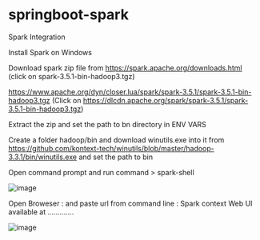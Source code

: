 # springboot-spark
Spark Integration

Install Spark on Windows

Download spark zip file from https://spark.apache.org/downloads.html  (click on spark-3.5.1-bin-hadoop3.tgz)

https://www.apache.org/dyn/closer.lua/spark/spark-3.5.1/spark-3.5.1-bin-hadoop3.tgz (Click on https://dlcdn.apache.org/spark/spark-3.5.1/spark-3.5.1-bin-hadoop3.tgz)

Extract the zip and set the path to bn directory in ENV VARS

Create a folder hadoop/bin and download winutils.exe into it from https://github.com/kontext-tech/winutils/blob/master/hadoop-3.3.1/bin/winutils.exe and set the path to bin

Open command prompt and run command > spark-shell

![image](https://github.com/srss-pocs/springboot-spark/assets/145287517/aea23e04-2e33-44a8-a087-0585193dad9b)

Open Broweser : and paste url from command line : Spark context Web UI available at .............

![image](https://github.com/srss-pocs/springboot-spark/assets/145287517/d42de1a8-fc7b-4909-8898-6de54ccf4d0f)

